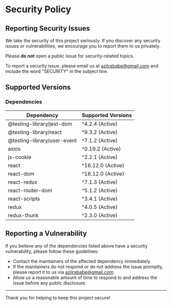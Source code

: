 # Security Policy

## Reporting Security Issues

We take the security of this project seriously. If you discover any security issues or vulnerabilities, we encourage you to report them to us privately.

Please **do not** open a public issue for security-related topics.

To report a security issue, please email us at [azilrababe@gmail.com](azilrababe@gmail.com) and include the word "SECURITY" in the subject line.

## Supported Versions

### Dependencies

| Dependency                   | Supported Versions         |
|------------------------------|----------------------------|
| @testing-library/jest-dom     | ^4.2.4 (Active)            |
| @testing-library/react        | ^9.3.2 (Active)            |
| @testing-library/user-event   | ^7.1.2 (Active)            |
| axios                        | ^0.19.2 (Active)           |
| js-cookie                    | ^2.2.1 (Active)            |
| react                        | ^16.12.0 (Active)          |
| react-dom                    | ^16.12.0 (Active)          |
| react-redux                  | ^7.1.3 (Active)            |
| react-router-dom             | ^5.1.2 (Active)            |
| react-scripts                | ^3.4.1 (Active)            |
| redux                        | ^4.0.5 (Active)            |
| redux-thunk                  | ^2.3.0 (Active)            |

## Reporting a Vulnerability

If you believe any of the dependencies listed above have a security vulnerability, please follow these guidelines:

- Contact the maintainers of the affected dependency immediately.
- If the maintainers do not respond or do not address the issue promptly, please report it to us via [azilrababe@gmail.com](mailto:azilrababe@gmail.com).
- Allow us a reasonable amount of time to respond to and address the issue before any public disclosure.

---

Thank you for helping to keep this project secure!

